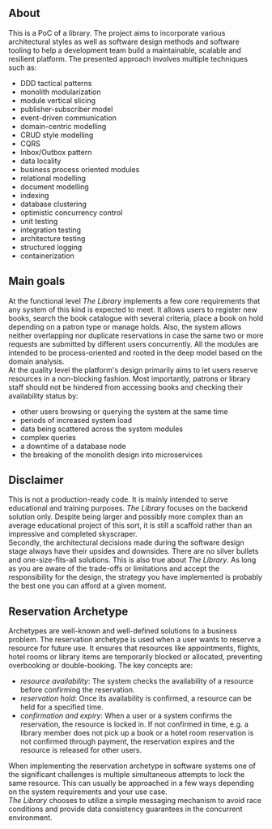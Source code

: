 ## About

This is a PoC of a library. The project aims to incorporate various architectural styles as well as software design methods and software tooling to help a development team build a maintainable, scalable and resilient platform. The presented approach involves multiple techniques such as:
- DDD tactical patterns
- monolith modularization
- module vertical slicing
- publisher-subscriber model
- event-driven communication
- domain-centric modelling
- CRUD style modelling
- CQRS
- Inbox/Outbox pattern
- data locality 
- business process oriented modules
- relational modelling
- document modelling
- indexing
- database clustering
- optimistic concurrency control
- unit testing
- integration testing
- architecture testing
- structured logging
- containerization

## Main goals

At the functional level *The Library* implements a few core requirements that any system of this kind is expected to meet. It allows users to register new books, search the book catalogue with several criteria, place a book on hold depending on a patron type or manage holds. Also, the system allows neither overlapping nor duplicate reservations in case the same two or more requests are submitted by different users concurrently. All the modules are intended to be process-oriented and rooted in the deep model based on the domain analysis.<br/> At the quality level the platform's design primarily aims to let users reserve resources in a non-blocking fashion. Most importantly, patrons or library staff should not be hindered from accessing books and checking their availability status by:
- other users browsing or querying the system at the same time
- periods of increased system load
- data being scattered across the system modules
- complex queries
- a downtime of a database node
- the breaking of the monolith design into microservices

## Disclaimer

This is not a production-ready code. It is mainly intended to serve educational and training purposes. *The Library* focuses on the backend solution only. Despite being larger and possibly more complex than an average educational project of this sort, it is still a scaffold rather than an impressive and completed skyscraper. <br/> Secondly, the architectural decisions made during the software design stage always have their upsides and downsides. There are no silver bullets and one-size-fits-all solutions. This is also true about *The Library*. As long as you are aware of the trade-offs or limitations and accept the responsibility for the design, the strategy you have implemented is probably the best one you can afford at a given moment.

## Reservation Archetype

Archetypes are well-known and well-defined solutions to a business problem. The reservation archetype is used when a user wants to reserve a resource for future use. It ensures that resources like appointments, flights, hotel rooms or library items are temporarily blocked or allocated, preventing overbooking or double-booking. The key concepts are:
- *resource availability*: The system checks the availability of a resource before confirming the reservation.
- *reservation hold*: Once its availability is confirmed, a resource can be held for a specified time.
- *confirmation and expiry*: When a user or a system confirms the reservation, the resource is locked in. If not confirmed in time, e.g. a library member does not pick up a book or a hotel room reservation is not confirmed through payment, the reservation expires and the resource is released for other users.

When implementing the reservation archetype in software systems one of the significant challenges is multiple simultaneous attempts to lock the same resource. This can usually be approached in a few ways depending on the system requirements and your use case.<br/>
*The Library* chooses to utilize a simple messaging mechanism to avoid race conditions and provide data consistency guarantees in the concurrent environment.  